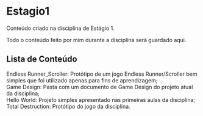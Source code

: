 # Estagio1
Conteúdo criado na disciplina de Estágio 1.

Todo o conteúdo feito por mim durante a disciplina será guardado aqui.

Lista de Conteúdo
-----------------------------------------------------------------------
Endless Runner_Scroller: Protótipo de um jogo Endless Runner/Scroller bem simples que foi utilizado apenas para fins de aprendizagem;  
Game Design: Pasta com um documento de Game Design do projeto atual da disciplina;  
Hello World: Projeto simples apresentado nas primeiras aulas da disciplina;  
Total Destruction: Protótipo do jogo da disciplina.
